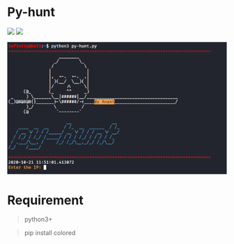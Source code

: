 # Py-hunt
![](https://img.shields.io/pypi/pyversions/3)
![](https://img.shields.io/badge/Checked-Linux-orange)

![](https://github.com/Anant1711/py-hunt/blob/main/screenshot/banner.png)

# Requirement
  > python3+
  
  > pip install colored
  

